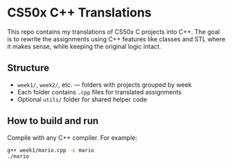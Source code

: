 # CS50x C++ Translations

This repo contains my translations of CS50x C projects into C++. The goal is to rewrite the assignments using C++ features like classes and STL where it makes sense, while keeping the original logic intact.

## Structure

- `week1/`, `week2/`, etc. — folders with projects grouped by week
- Each folder contains `.cpp` files for translated assignments
- Optional `utils/` folder for shared helper code

## How to build and run

Compile with any C++ compiler. For example:

```sh
g++ week1/mario.cpp -o mario
./mario
```
